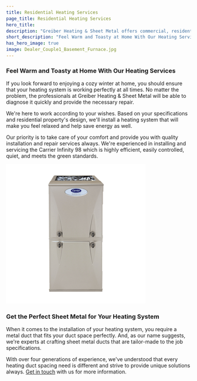 ```yaml
---
title: Residential Heating Services
page_title: Residential Heating Services
hero_title:
description: "Greiber Heating & Sheet Metal offers commercial, residential & industrial HVAC, geothermal heating, cooling & ventilation services in Waunakee, Wisconsin."
short_description: "Feel Warm and Toasty at Home With Our Heating Services"
has_hero_image: true
image: Dealer_Couple1_Basement_Furnace.jpg
---
```


### Feel Warm and Toasty at Home With Our Heating Services

<div class="underline"></div>

If you look forward to enjoying a cozy winter at home, you should ensure that your heating system is working perfectly at all times. No matter the problem, the professionals at Greiber Heating & Sheet Metal will be able to diagnose it quickly and provide the necessary repair.

We're here to work according to your wishes. Based on your specifications and residential property's design, we'll install a heating system that will make you feel relaxed and help save energy as well.

Our priority is to take care of your comfort and provide you with quality installation and repair services always. We're experienced in installing and servicing the Carrier Infinity 98 which is highly efficient, easily controlled, quiet, and meets the green standards.

![Carrier Infinity 96 furnace](infinity-96-gas-furnace-59TN6.png)

### Get the Perfect Sheet Metal for Your Heating System

When it comes to the installation of your heating system, you require a metal duct that fits your duct space perfectly. And, as our name suggests, we're experts at crafting sheet metal ducts that are tailor-made to the job specifications.

With over four generations of experience, we've understood that every heating duct spacing need is different and strive to provide unique solutions always. <a href="/contact/">Get in touch</a> with us for more information.
